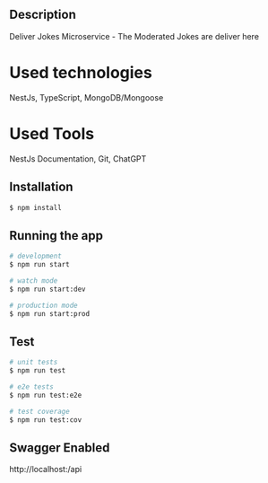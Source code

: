 ## Description

Deliver Jokes Microservice - The Moderated Jokes are deliver here

# Used technologies
NestJs,
TypeScript,
MongoDB/Mongoose

# Used Tools
NestJs Documentation,
Git,
ChatGPT

## Installation

```bash
$ npm install
```

## Running the app

```bash
# development
$ npm run start

# watch mode
$ npm run start:dev

# production mode
$ npm run start:prod
```

## Test

```bash
# unit tests
$ npm run test

# e2e tests
$ npm run test:e2e

# test coverage
$ npm run test:cov
```
## Swagger Enabled
http://localhost:<PORT>/api